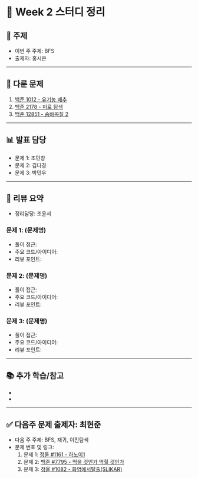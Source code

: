 # 📆 Week 2 스터디 정리

## 📌 주제
- 이번 주 주제: BFS
- 출제자: 홍시은

---

## 📂 다룬 문제
1. [백준 1012 - 유기농 배추](https://www.acmicpc.net/problem/1012)
2. [백준 2178 - 미로 탐색](https://www.acmicpc.net/problem/2178)
3. [백준 12851 - 숨바꼭질 2](https://www.acmicpc.net/problem/12851)

---

## 📊 발표 담당
- 문제 1: 조민창
- 문제 2: 김다경
- 문제 3: 박민우

---

## 📝 리뷰 요약
- 정리담당: 조윤서
### 문제 1: (문제명)
- 풀이 접근:
- 주요 코드/아이디어:
- 리뷰 포인트:

### 문제 2: (문제명)
- 풀이 접근:
- 주요 코드/아이디어:
- 리뷰 포인트:

### 문제 3: (문제명)
- 풀이 접근:
- 주요 코드/아이디어:
- 리뷰 포인트:

---

## 📚 추가 학습/참고
- 
- 

---

## ✅ 다음주 문제 출제자: 최현준
- 다음 주 주제: BFS, 재귀, 이진탐색
- 문제 번호 및 링크:
  1. 문제 1: [정올 #1161 - 하노이1]([https://jungol.co.kr/problem/1161?cursor=Niw3LDU=])
  2. 문제 2: [백준 #7795 - 먹을 것인가 먹힐 것인가]([https://www.acmicpc.net/problem/7795])
  3. 문제 3: [정올 #1082 - 화염에서탈출(SLIKAR)]([https://jungol.co.kr/problem/1082?cursor=OCw3LDU=])
